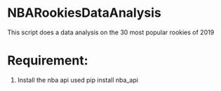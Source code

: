 # NBARookiesDataAnalysis

This script does a data analysis on the 30 most popular rookies of 2019

# Requirement:
1. Install the nba api used 
    pip install nba_api
